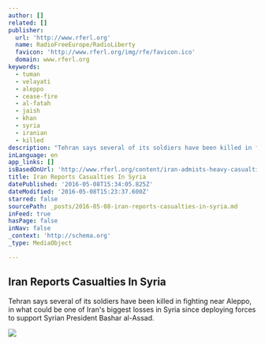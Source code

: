 ```yaml
---
author: []
related: []
publisher:
  url: 'http://www.rferl.org'
  name: RadioFreeEurope/RadioLiberty
  favicon: 'http://www.rferl.org/img/rfe/favicon.ico'
  domain: www.rferl.org
keywords:
  - tuman
  - velayati
  - aleppo
  - cease-fire
  - al-fatah
  - jaish
  - khan
  - syria
  - iranian
  - killed
description: "Tehran says several of its soldiers have been killed in fighting near Aleppo, in what could be one of Iran's biggest losses in Syria since deploying forces to support Syrian President Bashar al-Assad."
inLanguage: en
app_links: []
isBasedOnUrl: 'http://www.rferl.org/content/iran-admists-heavy-casualties-syria/27721519.html'
title: Iran Reports Casualties In Syria
datePublished: '2016-05-08T15:34:05.825Z'
dateModified: '2016-05-08T15:23:37.600Z'
starred: false
sourcePath: _posts/2016-05-08-iran-reports-casualties-in-syria.md
inFeed: true
hasPage: false
inNav: false
_context: 'http://schema.org'
_type: MediaObject

---
```

<article style=""><h1>Iran Reports Casualties In Syria</h1><p>Tehran says several of its soldiers have been killed in fighting near Aleppo, in what could be one of Iran's biggest losses in Syria since deploying forces to support Syrian President Bashar al-Assad.</p><img src="http://gdb.rferl.org/91B1B4C5-DB98-41A0-96AD-784742616EB8_mw1024_mh1024_s.jpg" /></article>